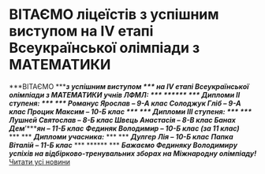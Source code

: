 # ВІТАЄМО ліцеїстів з успішним виступом на IV етапі Всеукраїнської олімпіади з МАТЕМАТИКИ
***ВІТАЄМО ******з успішним виступом ***
***на ******IV****** етапі Всеукраїнської олімпіади***
***з ******МАТЕМАТИКИ****** учнів ЛФМЛ:***
*** ****** ***
***Дипломи ******II****** ступеня:***
*** ***
***Романус Ярослав – ******9******-А клас***
***Солоджук Гліб – ******9******-А клас***
***Процик Максим – 10-Б клас***
*** ***
***Дипломи ******III****** ступеня:***
*** ***
***Лушней Святослав – 8-Б клас***
***Швець Анастасія – 8-В клас***
***Банах Дем******’******ян – 11-Б клас***
***Фединяк Володимир – 10-Б клас (за 11 клас)***
*** ***
***Дипломи учасника:***
*** ***
***Дулгер Лія – 10-Б клас***
***Папка Віталій – 11-Б клас***
*** ****** ***
***Бажаємо Фединяку Володимиру успіхів на відбірково-тренувальних зборах на Міжнародну олімпіаду!***
[Читати усі новини](/news)

